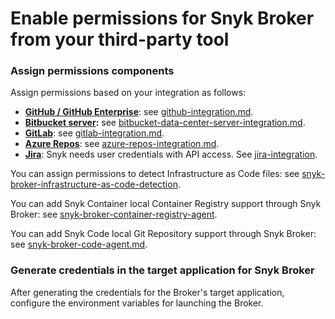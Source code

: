 # Enable permissions for Snyk Broker from your third-party tool

### **Assign permissions components**

Assign permissions based on your integration as follows:

* [**GitHub / GitHub Enterprise**](https://github.com/settings/tokens): see [github-integration.md](../../../../integrations/git-repository-scm-integrations/github-integration.md "mention").
* [**Bitbucket server**](https://confluence.atlassian.com/bitbucket/grant-repository-access-to-users-and-groups-221449716.html)**:** see [bitbucket-data-center-server-integration.md](../../../../integrations/git-repository-scm-integrations/bitbucket-data-center-server-integration.md "mention").
* [**GitLab**](https://docs.gitlab.com/ee/user/profile/personal\_access\_tokens.html): see [gitlab-integration.md](../../../../integrations/git-repository-scm-integrations/gitlab-integration.md "mention").
* [**Azure Repos**](https://docs.microsoft.com/en-us/azure/devops/repos/): see [azure-repos-integration.md](../../../../integrations/git-repository-scm-integrations/azure-repos-integration.md "mention").
* [**Jira**](https://confluence.atlassian.com/cloud/api-tokens-938839638.html): Snyk needs user credentials with API access. See [jira-integration](../../../../products/snyk-infrastructure-as-code/jira-integration/ "mention").

You can assign permissions to detect Infrastructure as Code files: see [snyk-broker-infrastructure-as-code-detection](../snyk-broker-infrastructure-as-code-detection/ "mention").

You can add Snyk Container local Container Registry support through Snyk Broker: see [snyk-broker-container-registry-agent](../snyk-broker-container-registry-agent/ "mention").

You can add Snyk Code local Git Repository support through Snyk Broker: see [snyk-broker-code-agent.md](../snyk-broker-code-agent.md "mention").

### Generate credentials in the target application for Snyk Broker

After generating the credentials for the Broker's target application, configure the environment variables for launching the Broker.
